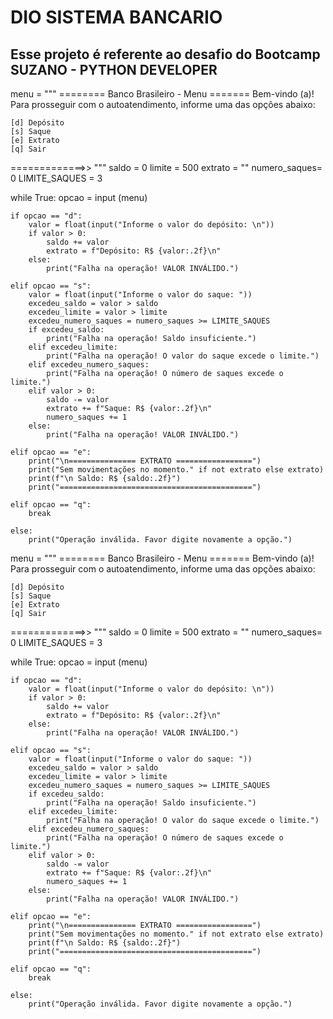 # DIO SISTEMA BANCARIO
## Esse projeto é referente ao desafio do Bootcamp SUZANO - PYTHON DEVELOPER

menu = """ ======== Banco Brasileiro - Menu ======= 
    Bem-vindo (a)! Para prosseguir com o autoatendimento, informe uma das opções abaixo:

    [d] Depósito
    [s] Saque 
    [e] Extrato
    [q] Sair
    
=============>> """
saldo = 0
limite = 500
extrato = ""
numero_saques= 0
LIMITE_SAQUES = 3

while True:
    opcao = input (menu)

    if opcao == "d":
        valor = float(input("Informe o valor do depósito: \n"))
        if valor > 0:
            saldo += valor
            extrato = f"Depósito: R$ {valor:.2f}\n"
        else:
            print("Falha na operação! VALOR INVÁLIDO.")
    
    elif opcao == "s":
        valor = float(input("Informe o valor do saque: "))
        excedeu_saldo = valor > saldo
        excedeu_limite = valor > limite
        excedeu_numero_saques = numero_saques >= LIMITE_SAQUES
        if excedeu_saldo:
            print("Falha na operação! Saldo insuficiente.")
        elif excedeu_limite:
            print("Falha na operação! O valor do saque excede o limite.")
        elif excedeu_numero_saques:
            print("Falha na operação! O número de saques excede o limite.")
        elif valor > 0:
            saldo -= valor
            extrato += f"Saque: R$ {valor:.2f}\n"
            numero_saques += 1
        else:
            print("Falha na operação! VALOR INVÁLIDO.")
    
    elif opcao == "e":
        print("\n=============== EXTRATO =================")
        print("Sem movimentações no momento." if not extrato else extrato)
        print(f"\n Saldo: R$ {saldo:.2f}")
        print("===========================================")
   
    elif opcao == "q":
        break
    
    else:
        print("Operação inválida. Favor digite novamente a opção.")
menu = """ ======== Banco Brasileiro - Menu ======= 
    Bem-vindo (a)! Para prosseguir com o autoatendimento, informe uma das opções abaixo:

    [d] Depósito
    [s] Saque 
    [e] Extrato
    [q] Sair
    
=============>> """
saldo = 0
limite = 500
extrato = ""
numero_saques= 0
LIMITE_SAQUES = 3

while True:
    opcao = input (menu)

    if opcao == "d":
        valor = float(input("Informe o valor do depósito: \n"))
        if valor > 0:
            saldo += valor
            extrato = f"Depósito: R$ {valor:.2f}\n"
        else:
            print("Falha na operação! VALOR INVÁLIDO.")
    
    elif opcao == "s":
        valor = float(input("Informe o valor do saque: "))
        excedeu_saldo = valor > saldo
        excedeu_limite = valor > limite
        excedeu_numero_saques = numero_saques >= LIMITE_SAQUES
        if excedeu_saldo:
            print("Falha na operação! Saldo insuficiente.")
        elif excedeu_limite:
            print("Falha na operação! O valor do saque excede o limite.")
        elif excedeu_numero_saques:
            print("Falha na operação! O número de saques excede o limite.")
        elif valor > 0:
            saldo -= valor
            extrato += f"Saque: R$ {valor:.2f}\n"
            numero_saques += 1
        else:
            print("Falha na operação! VALOR INVÁLIDO.")
    
    elif opcao == "e":
        print("\n=============== EXTRATO =================")
        print("Sem movimentações no momento." if not extrato else extrato)
        print(f"\n Saldo: R$ {saldo:.2f}")
        print("===========================================")
   
    elif opcao == "q":
        break
    
    else:
        print("Operação inválida. Favor digite novamente a opção.")

